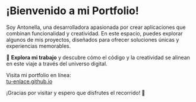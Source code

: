 # ¡Bienvenido a mi Portfolio!

Soy Antonella, una desarrolladora apasionada por crear aplicaciones que combinan funcionalidad y creatividad. En este espacio, puedes explorar algunos de mis proyectos, diseñados para ofrecer soluciones únicas y experiencias memorables.

🚀 **Explora mi trabajo** y descubre cómo el código y la creatividad se alinean en este viaje a través del universo digital.

Visita mi portfolio en línea:  
[tu-enlace.github.io]()

¡Gracias por visitar y espero que disfrutes el recorrido! 🌟
